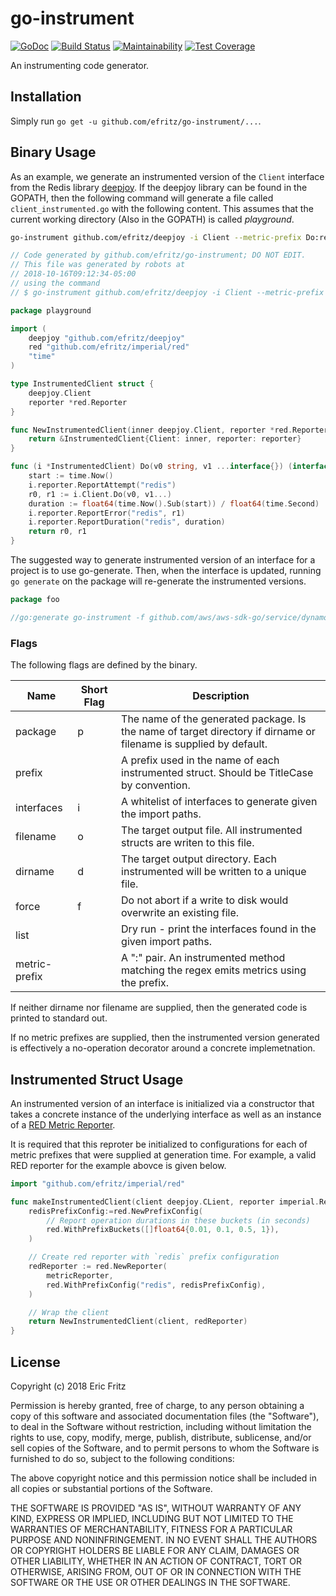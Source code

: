 # go-instrument

[![GoDoc](https://godoc.org/github.com/efritz/go-instrument?status.svg)](https://godoc.org/github.com/efritz/go-instrument)
[![Build Status](https://secure.travis-ci.org/efritz/go-instrument.png)](http://travis-ci.org/efritz/go-instrument)
[![Maintainability](https://api.codeclimate.com/v1/badges/2c875fc6956f08800c99/maintainability)](https://codeclimate.com/github/efritz/go-instrument/maintainability)
[![Test Coverage](https://api.codeclimate.com/v1/badges/2c875fc6956f08800c99/test_coverage)](https://codeclimate.com/github/efritz/go-instrument/test_coverage)

An instrumenting code generator.

## Installation

Simply run `go get -u github.com/efritz/go-instrument/...`.

## Binary Usage

As an example, we generate an instrumented version of the `Client` interface from the
Redis library [deepjoy](https://github.com/efritz/deepjoy). If the deepjoy library can
be found in the GOPATH, then the following command will generate a file called
`client_instrumented.go` with the following content. This assumes that the current
working directory (Also in the GOPATH) is called *playground*.

```bash
go-instrument github.com/efritz/deepjoy -i Client --metric-prefix Do:redis
```

```go
// Code generated by github.com/efritz/go-instrument; DO NOT EDIT.
// This file was generated by robots at
// 2018-10-16T09:12:34-05:00
// using the command
// $ go-instrument github.com/efritz/deepjoy -i Client --metric-prefix Do:redis

package playground

import (
	deepjoy "github.com/efritz/deepjoy"
	red "github.com/efritz/imperial/red"
	"time"
)

type InstrumentedClient struct {
	deepjoy.Client
	reporter *red.Reporter
}

func NewInstrumentedClient(inner deepjoy.Client, reporter *red.Reporter) *InstrumentedClient {
	return &InstrumentedClient{Client: inner, reporter: reporter}
}

func (i *InstrumentedClient) Do(v0 string, v1 ...interface{}) (interface{}, error) {
	start := time.Now()
	i.reporter.ReportAttempt("redis")
	r0, r1 := i.Client.Do(v0, v1...)
	duration := float64(time.Now().Sub(start)) / float64(time.Second)
	i.reporter.ReportError("redis", r1)
	i.reporter.ReportDuration("redis", duration)
	return r0, r1
}
```

The suggested way to generate instrumented version of an interface for a project is to
use go-generate. Then, when the interface is updated, running `go generate` on the
package will re-generate the instrumented versions.

```go
package foo

//go:generate go-instrument -f github.com/aws/aws-sdk-go/service/dynamodb/dynamodbiface --metric-prefix '.*:dynamodb'
```

### Flags

The following flags are defined by the binary.

| Name          | Short Flag | Description  |
| ------------- | ---------- | ------------ |
| package       | p          | The name of the generated package. Is the name of target directory if dirname or filename is supplied by default. |
| prefix        |            | A prefix used in the name of each instrumented struct. Should be TitleCase by convention. |
| interfaces    | i          | A whitelist of interfaces to generate given the import paths. |
| filename      | o          | The target output file. All instrumented structs are writen to this file. |
| dirname       | d          | The target output directory. Each instrumented will be written to a unique file. |
| force         | f          | Do not abort if a write to disk would overwrite an existing file. |
| list          |            | Dry run - print the interfaces found in the given import paths. |
| metric-prefix |            | A "<regex>:<prefix>" pair. An instrumented method matching the regex emits metrics using the prefix. |

If neither dirname nor filename are supplied, then the generated code is printed to standard out.

If no metric prefixes are supplied, then the instrumented version generated is
effectively a no-operation decorator around a concrete implemetnation.

## Instrumented Struct Usage

An instrumented version of an interface is initialized via a constructor that
takes a concrete instance of the underlying interface as well as an instance of
a [RED Metric Reporter](https://github.com/efritz/imperial/tree/master/red).

It is required that this reproter be initialized to configurations for each of
metric prefixes that were supplied at generation time. For example, a valid RED
reporter for the example abovce is given below.

```go
import "github.com/efritz/imperial/red"

func makeInstrumentedClient(client deepjoy.CLient, reporter imperial.Reporter) {
    redisPrefixConfig:=red.NewPrefixConfig(
        // Report operation durations in these buckets (in seconds)
        red.WithPrefixBuckets([]float64{0.01, 0.1, 0.5, 1}),
    )

    // Create red reporter with `redis` prefix configuration
    redReporter := red.NewReporter(
        metricReporter,
        red.WithPrefixConfig("redis", redisPrefixConfig),
    )

    // Wrap the client
    return NewInstrumentedClient(client, redReporter)
}
```

## License

Copyright (c) 2018 Eric Fritz

Permission is hereby granted, free of charge, to any person obtaining a copy
of this software and associated documentation files (the "Software"), to deal
in the Software without restriction, including without limitation the rights
to use, copy, modify, merge, publish, distribute, sublicense, and/or sell
copies of the Software, and to permit persons to whom the Software is
furnished to do so, subject to the following conditions:

The above copyright notice and this permission notice shall be included in
all copies or substantial portions of the Software.

THE SOFTWARE IS PROVIDED "AS IS", WITHOUT WARRANTY OF ANY KIND, EXPRESS OR
IMPLIED, INCLUDING BUT NOT LIMITED TO THE WARRANTIES OF MERCHANTABILITY,
FITNESS FOR A PARTICULAR PURPOSE AND NONINFRINGEMENT. IN NO EVENT SHALL THE
AUTHORS OR COPYRIGHT HOLDERS BE LIABLE FOR ANY CLAIM, DAMAGES OR OTHER
LIABILITY, WHETHER IN AN ACTION OF CONTRACT, TORT OR OTHERWISE, ARISING FROM,
OUT OF OR IN CONNECTION WITH THE SOFTWARE OR THE USE OR OTHER DEALINGS IN
THE SOFTWARE.
